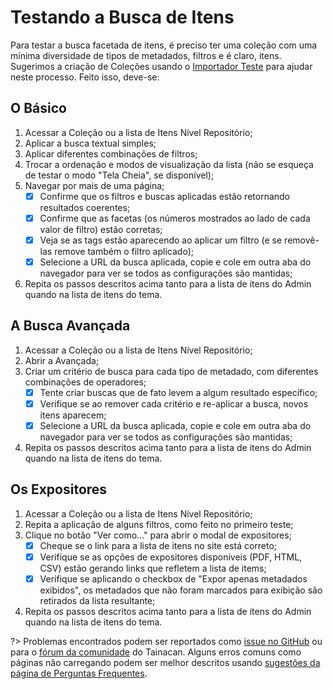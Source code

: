 # Testando a Busca de Itens

Para testar a busca facetada de itens, é preciso ter uma coleção com uma mínima diversidade de tipos de metadados, filtros e é claro, itens. Sugerimos a criação de Coleções usando o [Importador Teste](/pt-br/importers#importador-teste) para ajudar neste processo. Feito isso, deve-se:

## O Básico

1. Acessar a Coleção ou a lista de Itens Nível Repositório;
2. Aplicar a busca textual simples;
3. Aplicar diferentes combinações de filtros;
4. Trocar a ordenação e modos de visualização da lista (não se esqueça de testar o modo "Tela Cheia", se disponível);
5. Navegar por mais de uma página;
   - [x] Confirme que os filtros e buscas aplicadas estão retornando resultados coerentes;
   - [x] Confirme que as facetas (os números mostrados ao lado de cada valor de filtro) estão corretas;
   - [x] Veja se as tags estão aparecendo ao aplicar um filtro (e se removê-las remove também o filtro aplicado);
   - [x] Selecione a URL da busca aplicada, copie e cole em outra aba do navegador para ver se todos as configurações são mantidas;
6. Repita os passos descritos acima tanto para a lista de itens do Admin quando na lista de itens do tema.

## A Busca Avançada

1. Acessar a Coleção ou a lista de Itens Nível Repositório;
2. Abrir a Avançada;
3. Criar um critério de busca para cada tipo de metadado, com diferentes combinações de operadores;
   - [x] Tente criar buscas que de fato levem a algum resultado específico;
   - [x] Verifique se ao remover cada critério e re-aplicar a busca, novos itens aparecem;
   - [x] Selecione a URL da busca aplicada, copie e cole em outra aba do navegador para ver se todos as configurações são mantidas;
4. Repita os passos descritos acima tanto para a lista de itens do Admin quando na lista de itens do tema.

## Os Expositores

1. Acessar a Coleção ou a lista de Itens Nível Repositório;
2. Repita a aplicação de alguns filtros, como feito no primeiro teste;
3. Clique no botão "Ver como..." para abrir o modal de expositores;
   - [x] Cheque se o link para a lista de itens no site está correto;
   - [x] Verifique se as opções de expositores disponíveis (PDF, HTML, CSV) estão gerando links que refletem a lista de items;
   - [x] Verifique se aplicando o checkbox de "Expor apenas metadados exibidos", os metadados que não foram marcados para exibição são retirados da lista resultante;
4. Repita os passos descritos acima tanto para a lista de itens do Admin quando na lista de itens do tema.

?> Problemas encontrados podem ser reportados como [issue no GitHub](https://github.com/tainacan/tainacan/issues ":ignore") ou para o [fórum da comunidade](https://tainacan.discourse.group ":ignore") do Tainacan. Alguns erros comuns como páginas não carregando podem ser melhor descritos usando [sugestões da página de Perguntas Frequentes](/pt-br/faq#acho-que-encontrei-um-erro-como-devo-proceder).
